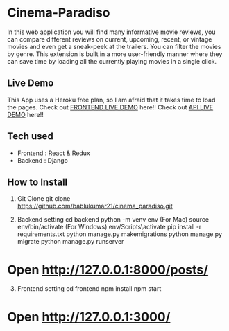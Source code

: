 # Cinema-Paradiso


In this web application you will find many informative movie reviews,
you can compare different reviews on current, upcoming, recent, or
vintage movies and even get a sneak-peek at the trailers. You can filter
the movies by genre. This extension is built in a more user-friendly
manner where they can save time by loading all the currently playing
movies in a single click.

## Live Demo
This App uses a Heroku free plan, so I am afraid that it takes time to load the pages.
Check out [FRONTEND LIVE DEMO](https://cinemaparadisofrontend.coreytkaren.repl.co/) here!!
Check out [API LIVE DEMO](https://cinemaparadisobackend.coreytkaren.repl.co) here!!
## Tech used
* Frontend : React & Redux
* Backend : Django

## How to Install
1. Git Clone
git clone https://github.com/bablukumar21/cinema_paradiso.git

2. Backend setting
cd backend
python -m venv env
(For Mac) source env/bin/activate
(For Windows) env/Scripts\activate
pip install -r requirements.txt
python manage.py makemigrations
python manage.py migrate
python manage.py runserver
# Open http://127.0.0.1:8000/posts/

3. Frontend setting
cd frontend
npm install
npm start
# Open http://127.0.0.1:3000/
